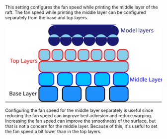 This setting configures the fan speed while printing the middle layer of the raft. The fan speed while printing the middle layer can be configured separately from the base and top layers.

![Where the middle layer is located in the raft](../images/raft_dimensions_simplified.svg)

Configuring the fan speed for the middle layer separately is useful since reducing the fan speed can improve bed adhesion and reduce warping. Increasing the fan speed can improve the smoothness of the surface, but that is not a concern for the middle layer. Because of this, it's useful to set the fan speed a bit lower than in the top layers.